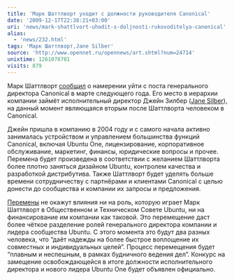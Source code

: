```yaml
---
title: 'Марк Шаттлворт уходит с должности руководителя Canonical'
date: '2009-12-17T22:38:21+03:00'
uri: 'news/mark-shattlvort-uhodit-s-doljnosti-rukovoditelya-canonical'
alias: 
  - 'news/232.html'
tags: 'Марк Шаттлворт,Jane Silber'
source: 'http://www.opennet.ru/opennews/art.shtml?num=24714'
unixtime: 1261078701
visits: 879
---
```

Марк Шаттлворт [сообщил](http://www.markshuttleworth.com/archives/295)  о намерении уйти с поста генерального директора Canonical в марте следующего года. Его место в иерархии компании займёт исполнительный директор Джейн Зилбер ([Jane Silber](http://blog.canonical.com/?p=307)), на данный момент являющаяся вторым после Шаттлворта человеком в Canonical.

Джейн пришла в компанию в 2004 году и с самого начала активно занималась устройством и управлением большинства функций Canonical, включая Ubuntu One, лицензирование, корпоративное обслуживание, маркетинг, финансы, юридические вопросы и прочее. Перемена будет произведена в соответствии с желанием Шаттлворта более плотно заняться дизайном Ubuntu, контролем качества и разработкой дистрибутива. Также Шаттлворт будет уделять больше времени сотрудничеству с партнёрами и клиентами Canonical с целью донести до сообщества и компании их запросы и предложения.

[Перемены](http://blog.canonical.com/?p=307) не окажут влияния ни на роль, которую играет Марк Шаттлворт в Общественном и Техническом Совете Ubuntu, ни на финансирование им компании как таковой. Это перемещение даст более чёткое разделение ролей генерального директора компании и лидера сообщества Ubuntu. С этого момента это будут два разных человека, что “даёт надежды на более быстрое воплощение их совместных и индивидуальных целей”. Процесс перемещения будет “плавным и неспешным, в рамках будничного ведения дел”. Конкурс на замещение освобождающейся в итоге должности исполнительного директора и нового лидера Ubuntu One будет объявлен официально.
